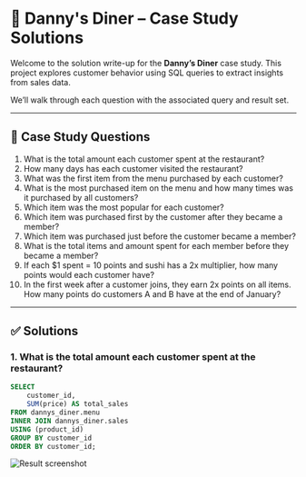# 🍣 Danny's Diner – Case Study Solutions

Welcome to the solution write-up for the **Danny’s Diner** case study. This project explores customer behavior using SQL queries to extract insights from sales data.

We’ll walk through each question with the associated query and result set.

---

## 📌 Case Study Questions

1. What is the total amount each customer spent at the restaurant?
2. How many days has each customer visited the restaurant?
3. What was the first item from the menu purchased by each customer?
4. What is the most purchased item on the menu and how many times was it purchased by all customers?
5. Which item was the most popular for each customer?
6. Which item was purchased first by the customer after they became a member?
7. Which item was purchased just before the customer became a member?
8. What is the total items and amount spent for each member before they became a member?
9. If each $1 spent = 10 points and sushi has a 2x multiplier, how many points would each customer have?
10. In the first week after a customer joins, they earn 2x points on all items. How many points do customers A and B have at the end of January?

---

## ✅ Solutions

### 1. What is the total amount each customer spent at the restaurant?

```sql
SELECT 
    customer_id,
    SUM(price) AS total_sales
FROM dannys_diner.menu
INNER JOIN dannys_diner.sales
USING (product_id)
GROUP BY customer_id
ORDER BY customer_id;
```


![Result screenshot](https://github.com/user-attachments/assets/44a1a555-86b5-4842-9c2f-24d127156918)

